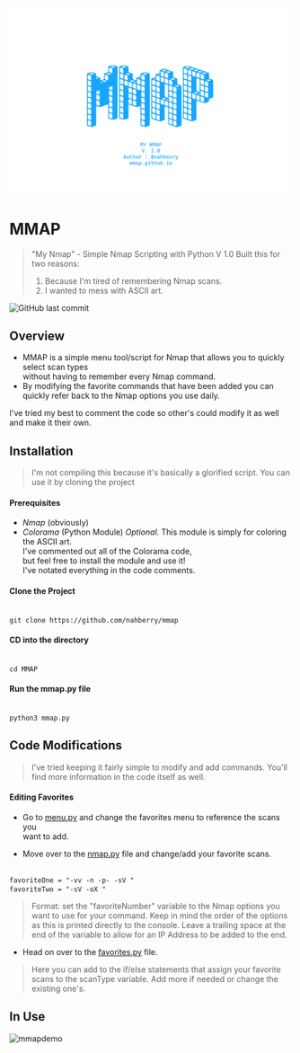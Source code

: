 

![MMAP Logo](https://github.com/nahberry/mmap/blob/main/Resources/Images/mmap.PNG)

# MMAP
> "My Nmap" - Simple Nmap Scripting with Python
> V 1.0
> Built this for two reasons:  
> 1. Because I'm tired of remembering Nmap scans.
> 2. I wanted to mess with ASCII art.  


![GitHub last commit](https://img.shields.io/github/last-commit/nahberry/mmap)


## Overview

* MMAP is a simple menu tool/script for Nmap that allows you to quickly select scan types  
without having to remember every Nmap command.  
* By modifying the favorite commands that have been added you can quickly refer back to the Nmap options you use daily.   

I've tried my best to comment the code so other's could modify it as well and make it their own.     

## Installation

> I'm not compiling this because it's basically a glorified script.
> You can use it by cloning the project   

#### Prerequisites
- _Nmap_ (obviously)
- _Colorama_ (Python Module)
  *Optional.*   This module is simply for coloring the ASCII art.   
  I've commented out all of the Colorama code,  
  but feel free to install the module and use it!  
  I've notated everything in the code comments.  


#### Clone the Project

```

git clone https://github.com/nahberry/mmap

```

#### CD into the directory  

```

cd MMAP

```
#### Run the mmap.py file

```

python3 mmap.py

```

## Code Modifications

> I've tried keeping it fairly simple to modify and add commands.
> You'll find more information in the code itself as well.

#### Editing Favorites

* Go to [menu.py](https://github.com/nahberry/mmap/blob/main/menu.py) and change the favorites menu to reference the scans you  
want to add.  

* Move over to the [nmap.py](https://github.com/nahberry/mmap/blob/main/nmap.py) file and change/add your favorite scans.

```

favoriteOne = "-vv -n -p- -sV "
favoriteTwo = "-sV -oX "

```
> Format: set the "favoriteNumber" variable to the Nmap options you want to use for your command. Keep in mind the order of the options as this is printed directly to the console. Leave a trailing space at the end of the variable to allow for an IP Address to be added to the end.

* Head on over to the [favorites.py](https://github.com/nahberry/mmap/blob/main/favorites.py) file.

> Here you can add to the if/else statements that assign your favorite scans to the scanType variable. Add more if needed or change the existing one's.  

## In Use
![mmapdemo](https://github.com/nahberry/mmap/blob/main/Resources/Images/mmapDemo.gif)
